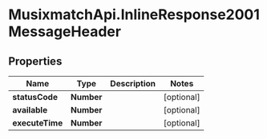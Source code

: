 # MusixmatchApi.InlineResponse2001MessageHeader

## Properties
Name | Type | Description | Notes
------------ | ------------- | ------------- | -------------
**statusCode** | **Number** |  | [optional] 
**available** | **Number** |  | [optional] 
**executeTime** | **Number** |  | [optional] 


